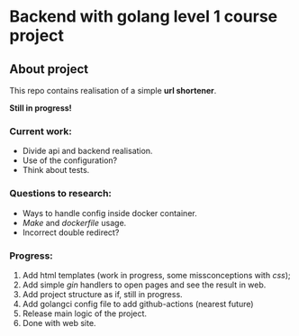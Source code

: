 # Backend with golang level 1 course project

## About project
This repo contains realisation of a simple **url shortener**.

**Still in progress!**

### Current work:
* Divide api and backend realisation.
* Use of the configuration?
* Think about tests.

### Questions to research:
* Ways to handle config inside docker container.
* *Make* and *dockerfile* usage.
* Incorrect double redirect?

### Progress:
1. Add html templates (work in progress, some missconceptions with *css*);
2. Add simple *gin* handlers to open pages and see the result in web.
3. Add project structure as if, still in progress.
4. Add golangci config file to add github-actions (nearest future)
5. Release main logic of the project.
6. Done with web site.
